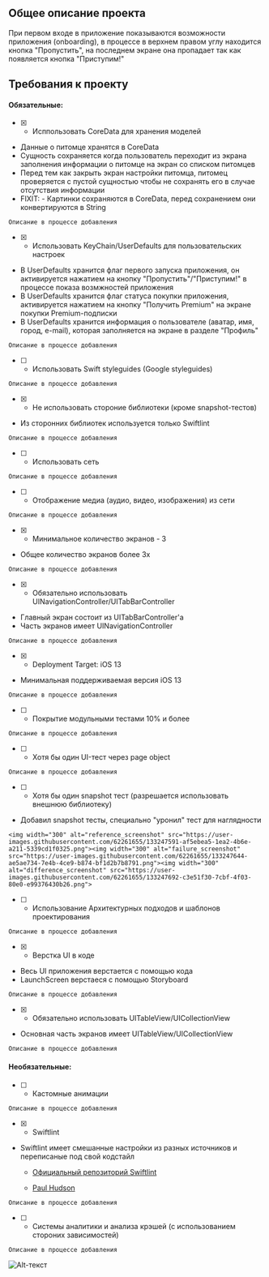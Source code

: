## Общее описание проекта
При первом входе в приложение показываются возможности приложения (onboarding), в процессе в верхнем правом углу находится кнопка "Пропустить", на последнем экране она пропадает так как появляется кнопка "Приступим!"

## Требования к проекту
#### Обязательные:
- [X] - Исппользовать CoreData для хранения моделей
* Данные о питомце хранятся в CoreData
* Сущность сохраняется когда пользователь переходит из экрана заполнения информации о питомце на экран со списком питомцев
* Перед тем как закрыть экран настройки питомца, питомец проверяется с пустой сущностью чтобы не сохранять его в случае отсутствия информации
* FIXIT: - Картинки сохраняются в CoreData, перед сохранением они конвертируются в String
```
Описание в процессе добавления
```
- [X] - Использовать KeyChain/UserDefaults для пользовательских настроек
* В UserDefaults хранится флаг первого запуска приложения, он активируется нажатием на кнопку "Пропустить"/"Приступим!" в процессе показа возмжностей приложения
* В UserDefaults хранится флаг статуса покупки приложения, активируется нажатием на кнопку "Получить Premium" на экране покупки Premium-подписки
* В UserDefaults хранится информация о пользователе (аватар, имя, город, e-mail), которая заполняется на экране в разделе "Профиль"
```
Описание в процессе добавления
```
- [ ] - Использовать Swift styleguides (Google styleguides)
```
Описание в процессе добавления
```
- [X] - Не использовать стороние библиотеки (кроме snapshot-тестов)
* Из сторонних библиотек используется только Swiftlint
```
Описание в процессе добавления
```
- [ ] - Использовать сеть
```
Описание в процессе добавления
```
- [ ] - Отображение медиа (аудио, видео, изображения) из сети
```
Описание в процессе добавления
```
- [X] - Минимальное количество экранов - 3
* Общее количество экранов более 3х
```
Описание в процессе добавления
```
- [X] - Обязательно использовать UINavigationController/UITabBarController
* Главный экран состоит из UITabBarController'а
* Часть экранов имеет UINavigationController
```
Описание в процессе добавления
```
- [X] - Deployment Target: iOS 13
* Минимальная поддерживаемая версия iOS 13
```
Описание в процессе добавления
```
- [ ] - Покрытие модульными тестами 10% и более
```
Описание в процессе добавления
```
- [ ] - Хотя бы один UI-тест через page object
```
Описание в процессе добавления
```
- [ ] - Хотя бы один snapshot тест (разрешается использовать внешнюю библиотеку)
* Добавил snapshot тесты, специально "уронил" тест для наглядности
```
<img width="300" alt="reference_screenshot" src="https://user-images.githubusercontent.com/62261655/133247591-af5ebea5-1ea2-4b6e-a211-5339cd1f0325.png"><img width="300" alt="failure_screenshot" src="https://user-images.githubusercontent.com/62261655/133247644-ae5ae734-7e4b-4ce9-b874-bf1d2b7b8791.png"><img width="300" alt="difference_screenshot" src="https://user-images.githubusercontent.com/62261655/133247692-c3e51f30-7cbf-4f03-80e0-e99376430b26.png">
```
- [ ] - Использование Архитектурных подходов и шаблонов проектирования
```
Описание в процессе добавления
```
- [X] - Верстка UI в коде
* Весь UI приложения верстается с помощью кода
* LaunchScreen верстаеся с помощью Storyboard
```
Описание в процессе добавления
```
- [X] - Обязательно использовать UITableView/UICollectionView
* Основная часть экранов имеет UITableView/UICollectionView
```
Описание в процессе добавления
```
#### Необязательные:
- [ ] - Кастомные анимации
```
Описание в процессе добавления
```
- [X] - Swiftlint
* Swiftlint имеет смешанные настройки из разных источников и переписаные под свой кодстайл

    * [Официальный репозиторий Swiftlint](https://github.com/realm/SwiftLint/)

    * [Paul Hudson](https://github.com/twostraws/Unwrap)
```
Описание в процессе добавления
```
- [ ] - Системы аналитики и анализа крэшей (с использованием стороних зависимостей)
```
Описание в процессе добавления
```
![Alt-текст](https://upload.wikimedia.org/wikipedia/commons/9/9b/Sberbank_Logo_2020.svg "Сбербанк")
